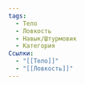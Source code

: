 ```yaml
---
tags:
  - Тело
  - Ловкость
  - Навык/Штурмовик
  - Категория
Ссылки:
  - "[[Тело]]"
  - "[[Ловкость]]"
---
```

